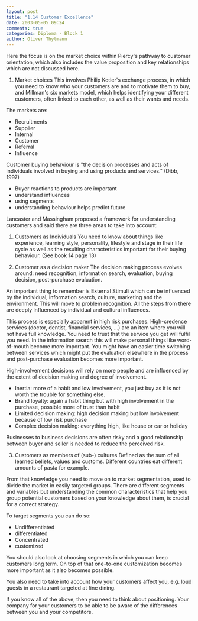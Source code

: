 ```yaml
---
layout: post
title: "1.14 Customer Excellence"
date: 2003-05-05 09:24
comments: true
categories: Diploma - Block 1
author: Oliver Thylmann
---
```



Here the focus is on the market choice within Piercy's pathway to customer orientation, which also includes the value proposition and key relationships which are not discussed here.





1. Market choices
This involves Philip Kotler's exchange process, in which you need to know who your customers are and to motivate them to buy, and Millman's six markets model, which helps identifying your different customers, often linked to each other, as well as their wants and needs.

The markets are:
- Recruitments
- Supplier
- Internal
- Customer
- Referral
- Influence

Customer buying behaviour is &quot;the decision processes and acts of individuals involved in buying and using products and services.&quot; (Dibb, 1997)

- Buyer reactions to products are important
- understand influences
- using segments
- understanding behaviour helps predict future

Lancaster and Massingham proposed a framework for understanding customers and said there are three areas to take into account:

1. Customers as Individuals
You need to know about things like experience, learning style, personality, lifestyle and stage in their life cycle as well as the resulting characteristics important for their buying behaviour. (See book 14 page 13)

2. Customer as a decision maker
The decision making process evolves around: need recognition, information search, evaluation, buying decision, post-purchase evaluation.

An important thing to remember is External Stimuli which can be influenced by the individual, information search, culture, marketing and the environment. This will move to problem recognition. All the steps from there are deeply influenced by individual and cultural influences.

This process is especially apparent in high risk purchases. High-credence services (doctor, dentist, financial services, ...) are an item where you will not have full knowledge. You need to trust that the service you get will fulfil you need. 
In the information search this will make personal things like word-of-mouth become more important.
You might have an easier time switching between services which might put the evaluation elsewhere in the process and post-purchase evaluation becomes more important.

High-involvement decisions will rely on more people and are influenced by the extent of decision making and degree of involvement.
- Inertia: more of a habit and low involvement, you just buy as it is not worth the trouble for something else.
- Brand loyalty: again a habit thing but with high involvement in the purchase, possible more of trust than habit
- Limited decision making: high decision making but low involvement because of low risk purchase
- Complex decision making: everything high, like house or car or holiday

Businesses to business decisions are often risky and a good relationship between buyer and seller is needed to reduce the perceived risk.

3. Customers as members of (sub-) cultures
Defined as the sum of all learned beliefs, values and customs. Different countries eat different amounts of pasta for example.

From that knowledge you need to move on to market segmentation, used to divide the market in easily targeted groups. There are different segments and variables but understanding the common characteristics that help you group potential customers based on your knowledge about them, is crucial for a correct strategy.

To target segments you can do so:
- Undifferentiated
- differentiated
- Concentrated
- customized

You should also look at choosing segments in which you can keep customers long term. On top of that one-to-one customization becomes more important as it also becomes possible.

You also need to take into account how your customers affect you, e.g. loud guests in a restaurant targeted at fine dining.

If you know all of the above, then you need to think about positioning. Your company for your customers to be able to be aware of the differences between you and your competitors.


